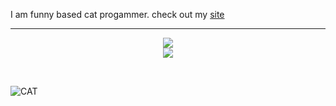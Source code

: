 I am funny based cat progammer.
check out my <a href="https://nekaoumike.dev">site</a>

<hr />

<p align="center">
  <a href="https://skillicons.dev">
    <img src="https://skillicons.dev/icons?i=cpp,js,html,cs,java" />
    <br />
  </a>
<a href="https://mewgem.net">
  <img src ="https://jewishlewish.github.io/Fullmoon/assets/img/Mewgem.svg">
</a>
</p>
<br />

![CAT](https://http.cat/status/100.png)
<!-- 
<p align="center">
    <img src="https://github-readme-stats.vercel.app/api?username=NekaouMike&theme=merko&show_icons=true" />
</p> -->
